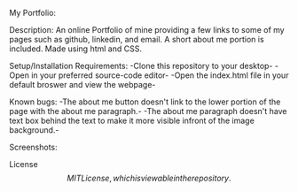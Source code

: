 My Portfolio:

Description: An online Portfolio of mine providing a few links to some of my pages such as github, linkedin, and email.
A short about me portion is included.
Made using html and CSS.

Setup/Installation Requirements:
    -Clone this repository to your desktop-
    -Open in your preferred source-code editor-
    -Open the index.html file in your default broswer and view the webpage-


Known bugs:
-The about me button doesn't link to the lower portion of the page with the about me paragraph.-
-The about me paragraph doesn't have text box behind the text to make it more visible infront of the image background.-


Screenshots:



License$$
MIT License, which is viewable in the repository.
$$
